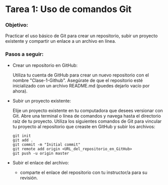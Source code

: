 # Tarea 1: Uso de comandos Git

### Objetivo:

Practicar el uso básico de Git para crear un repositorio, subir un proyecto existente y compartir un enlace a un archivo en línea.

### Pasos a seguir:

- Crear un repositorio en GitHub:

  Utiliza tu cuenta de GitHub para crear un nuevo repositorio con el nombre "Clase-1-Github".
  Asegúrate de que el repositorio esté inicializado con un archivo README.md (puedes dejarlo vacío por ahora).

- Subir un proyecto existente:

  Elije un proyecto existente en tu computadora que desees versionar con Git.
  Abre una terminal o línea de comandos y navega hasta el directorio raíz de tu proyecto.
  Utiliza los siguientes comandos de Git para vincular tu proyecto al repositorio que creaste en GitHub y subir los archivos:

  ```
  git init
  git add .
  git commit -m "Initial commit"
  git remote add origin <URL_del_repositorio_en_GitHub>
  git push -u origin master
  ```

- Subir el enlace del archivo:

  - comparte el enlace del repositorio con tu instructor/a para su revisión.
